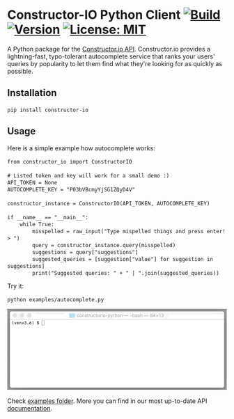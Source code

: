 # Constructor-IO Python Client [![Build](https://travis-ci.org/Constructor-io/constructorio-python.svg?branch=master)](https://travis-ci.org/Constructor-io/constructorio-python) [![Version](https://img.shields.io/pypi/v/constructor-io.svg)](https://pypi.python.org/pypi/constructor-io) [![License: MIT](https://img.shields.io/badge/License-MIT-green.svg)](https://opensource.org/licenses/MIT)



A Python package for the [Constructor.io API](http://constructor.io/docs).  Constructor.io provides a lightning-fast, typo-tolerant autocomplete service that ranks your users' queries by popularity to let them find what they're looking for as quickly as possible.

## Installation

```
pip install constructor-io
```

## Usage

Here is a simple example how autocomplete works:
```
from constructor_io import ConstructorIO

# Listed token and key will work for a small demo :)
API_TOKEN = None
AUTOCOMPLETE_KEY = "P03bVBcmyYjSG1ZQyD4V"

constructor_instance = ConstructorIO(API_TOKEN, AUTOCOMPLETE_KEY)

if __name__ == "__main__":
    while True:
        misspelled = raw_input("Type mispelled things and press enter! > ")
        query = constructor_instance.query(misspelled)
        suggestions = query["suggestions"]
        suggested_queries = [suggestion["value"] for suggestion in suggestions]
        print("Suggested queries: " + " | ".join(suggested_queries))
```

Try it:
```
python examples/autocomplete.py
```

![Run example](https://github.com/Constructor-io/constructorio-python/raw/master/run_example.gif)

Check [examples folder](examples). More you can find in our most up-to-date API [documentation](https://constructor.io/docs/?python#).
